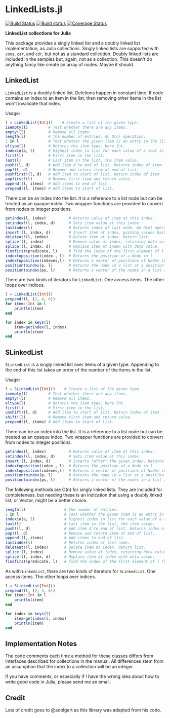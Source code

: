 # LinkedLists.jl

[![Build Status](https://travis-ci.org/ChrisRackauckas/LinkedLists.jl.svg?branch=master)](https://travis-ci.org/ChrisRackauckas/LinkedLists.jl)
[![Build status](https://ci.appveyor.com/api/projects/status/ivikwb1d8xngrvyo?svg=true)](https://ci.appveyor.com/project/ChrisRackauckas/linkedlists-jl)
[![Coverage Status](https://coveralls.io/repos/github/ChrisRackauckas/LinkedLists.jl/badge.svg?branch=master)](https://coveralls.io/github/ChrisRackauckas/LinkedLists.jl?branch=master)

**LinkedList collections for Julia**

This package provides a singly linked list and a doubly linked list
implementation, as Julia collections. Singly linked lists are
supported with `cons`, `car`, and `cdr`, but not as a standard
collection. Doubly linked lists are included in the samples but,
again, not as a collection. This doesn't do anything fancy
like create an array of nodes. Maybe it should.

## LinkedList

`LinkedList` is a doubly linked list. Deletions happen in constant time.
If code contains an index to an item in the list, then
removing other items in the list won't invalidate that index.

Usage:
```julia
l = LinkedList{Int}()    # Create a list of the given type.
isempty(l)         # Test whether there are any items.
empty!(l)          # Remove all items.
length(l)          # The number of entries. An O(n) operation.
2 in l             # Test whether the given item is an entry in the list. returns Bool or missing. O(n).
eltype(l)          # Returns the item type, here Int.
indexin(a, l)      # Highest index in list for each value of a that is member.
first(l)           # First item in the list.
last(l)            # Last item in the list, the item value.
push!(l, d)        # Add item d to end of list. Returns index of item.
pop!(l, d)         # Remove and return item at end of list.
pushfirst!(l, d)   # Add item to start of list. Return index of item.
popfirst!(l)       # Remove first item and return value.
append!(l, items)  # Add items to end of list.
prepend!(l, items) # Add items to start of list.
```

There can be an index into the list. It is a reference to a list
node but can be treated as an opaque index. Two wrapper functions are provided to convert from nodes to integer positions.
```julia
getindex(l, index)          # Returns value of item at this index.
setindex!(l, index, d)      # Sets item value at this index.
lastindex(l)                # Returns index of last node. An O(n) operation.
insert!(l, index, d)        # Insert item at index, pushing values back. Return index.
deleteat!(l, index)         # Delete item at index. Return list.
splice!(l, index)           # Remove value at index, returning data value.
splice!(l, index, d)        # Replace item at index with data value.
findfirst(predicate, l)     # find the index of the first element of l for which predicate returns true
indextoposition(index , l)  # Returns the position of a Node in l
indextoposition(indexes,l)  # Returns a vector of positions of Nodes in l
positiontoindex(p, l)       # Returns the node in a list at a position p
positiontoindex(ps, l)      # Returns a vector of the nodes in a list at a positions given by the elements of ps
```

There are two kinds of iterators for `LinkedList`. One access items.
The other loops over indices.
```julia
l = LinkedList{Int}()
prepend!(l, [2, 4, 6])
for item::Int in l
    println(item)
end

for index in keys(l)
    item=getindex(l, index)
    println(item)
end

```

## SLinkedList

`SLinkedList` is a singly linked list over items of a given type.
Appending to the end of this list takes an order of the number of
the items in the list.

Usage:
```julia
l = SLinkedList{Int}()    # Create a list of the given type.
isempty(l)         # Test whether there are any items.
empty!(l)          # Remove all items.
eltype(l)          # Returns the item type, here Int.
first(l)           # First item in the list.
unshift!(l, d)     # Add item to start of list. Return index of item.
shift!(l)          # Remove first item and return value.
prepend!(l, items) # Add items to start of list.
```

There can be an index into the list. It is a reference to a list
node but can be treated as an opaque index. Two wrapper functions are provided to convert from nodes to integer positions.
```julia
getindex(l, index)          # Returns value of item at this index.
setindex!(l, index, d)      # Sets item value at this index.
insert!(l, index, d)        # Inserts *after* the given index. Returns index.
indextoposition(index , l)  # Returns the position of a Node in l
indextoposition(indexes,l)  # Returns a vector of positions of Nodes in l
positiontoindex(p, l)       # Returns the node in a list at a position p
positiontoindex(ps, l)      # Returns a vector of the nodes in a list at a positions given by the elements of ps
```

The following methods are O(n) for singly linked lists.
They are included for completeness, but needing these is an indication
that using a doubly linked list, or Vector, might be a better choice.
```julia
length(l)                 # The number of entries.
2 in l                    # Test whether the given item is an entry in the list. Returns Bool or missing
indexin(a, l)             # Highest index in list for each value of a that is member.
last(l)                   # Last item in the list, the item value.
push!(l, d)               # Add item d to end of list. Returns index of item.
pop!(l, d)                # Remove and return item at end of list.
append!(l, items)         # Add items to end of list.
lastindex(l)              # Returns index of last node.
deleteat!(l, index)       # Delete item at index. Return list.
splice!(l, index)         # Remove value at index, returning data value.
splice!(l, index, d)      # Replace item at index with data value.
findfirst(predicate, l)   # find the index of the first element of l for which predicate returns true
```

As with `LinkedList`, there are two kinds of iterators for `SLinkedList`. One access items.
The other loops over indices.
```julia
l = SLinkedList{Int}()
prepend!(l, [2, 4, 6])
for item::Int in l
    println(item)
end

for index in keys(l)
    item=getindex(l, index)
    println(item)
end

```

## Implementation Notes

The code comments each time a method for these classes
differs from interfaces described for collections in
the manual. All differences stem from an assumption
that the index to a collection will be an integer.

If you have comments, or especially if I have the wrong idea
about how to write good code in Julia, please send me an email.

## Credit

Lots of credit goes to @adolgert as this library was adapted from his code.
